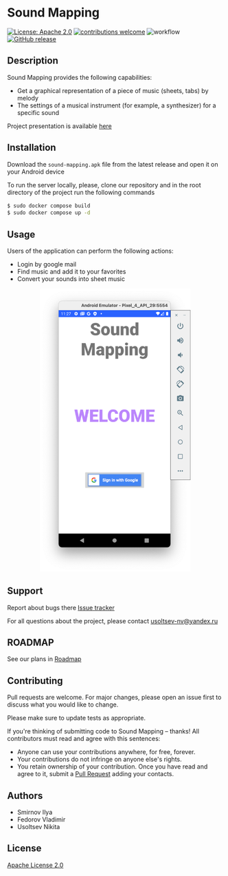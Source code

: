 # Sound Mapping
[![License: Apache 2.0](https://img.shields.io/badge/License-Apache_2.0-blue.svg)](https://choosealicense.com/licenses/apache-2.0/)
[![contributions welcome](https://img.shields.io/badge/contributions-welcome-brightgreen.svg?style=flat)](https://github.com/usoltsev37/hse-homework-se/pulls)
![workflow](https://github.com/usoltsev37/hse-homework-se/actions/workflows/githib-actions.yml/badge.svg)
[![GitHub release](https://img.shields.io/github/v/release/usoltsev37/hse-homework-se)](https://github.com/usoltsev37/hse-homework-se/releases)

## Description

Sound Mapping provides the following capabilities:

* Get a graphical representation of a piece of music (sheets, tabs) by melody
* The settings of a musical instrument (for example, a synthesizer) for a specific sound 

Project presentation is available [here](https://docs.google.com/presentation/d/1CMpOUXObjyO55Z2z2sKBcBahaKF9QfR-16G77WDwUFA/edit?usp=sharing)

## Installation

Download the ```sound-mapping.apk``` file from the latest release and open it on your Android device

To run the server locally, please, clone our repository and in the root directory of the project run the following commands
```bash
$ sudo docker compose build
$ sudo docker compose up -d
```

## Usage
Users of the application can perform the following actions:
* Login by google mail
* Find music and add it to your favorites
* Convert your sounds into sheet music

<p align="center">
  <img src="/images/screen_authorization.png" width="350" title="screen_authorization">
</p>

## Support

Report about bugs there [Issue tracker](https://github.com/usoltsev37/hse-homework-se/issues)

For all questions about the project, please contact <usoltsev-nv@yandex.ru>

## ROADMAP

See our plans in [Roadmap](https://github.com/usoltsev37/hse-homework-se/projects/2)

## Contributing

Pull requests are welcome. For major changes, please open an issue first to discuss what you would like to change.

Please make sure to update tests as appropriate.

If you're thinking of submitting code to Sound Mapping – thanks! All contributors must read and agree with this sentences:
 * Anyone can use your contributions anywhere, for free, forever.
 * Your contributions do not infringe on anyone else's rights.
 * You retain ownership of your contribution.
Once you have read and agree to it, submit a [Pull Request](https://github.com/usoltsev37/hse-homework-se/pull/new) adding your contacts.

## Authors

* Smirnov Ilya
* Fedorov Vladimir
* Usoltsev Nikita

## License
[Apache License 2.0](https://choosealicense.com/licenses/apache-2.0/)

